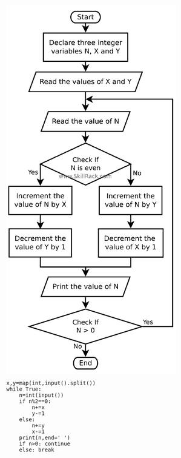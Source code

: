 <img src="./src/PID14804.png"/>

<pre>
x,y=map(int,input().split())
while True:
    n=int(input())
    if n%2==0:
        n+=x
        y-=1
    else:
        n+=y
        x-=1
    print(n,end=' ')
    if n&gt;0: continue
    else: break
</pre>